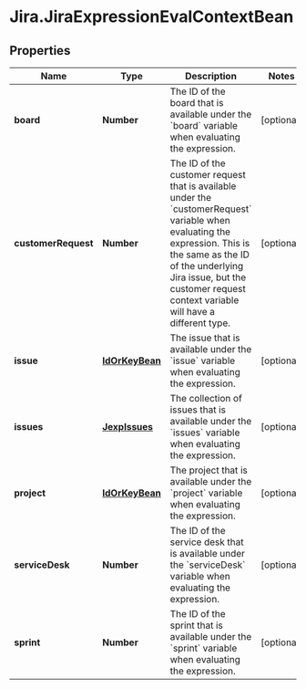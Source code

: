 # Jira.JiraExpressionEvalContextBean

## Properties

Name | Type | Description | Notes
------------ | ------------- | ------------- | -------------
**board** | **Number** | The ID of the board that is available under the &#x60;board&#x60; variable when evaluating the expression. | [optional] 
**customerRequest** | **Number** | The ID of the customer request that is available under the &#x60;customerRequest&#x60; variable when evaluating the expression. This is the same as the ID of the underlying Jira issue, but the customer request context variable will have a different type. | [optional] 
**issue** | [**IdOrKeyBean**](IdOrKeyBean.md) | The issue that is available under the &#x60;issue&#x60; variable when evaluating the expression. | [optional] 
**issues** | [**JexpIssues**](JexpIssues.md) | The collection of issues that is available under the &#x60;issues&#x60; variable when evaluating the expression. | [optional] 
**project** | [**IdOrKeyBean**](IdOrKeyBean.md) | The project that is available under the &#x60;project&#x60; variable when evaluating the expression. | [optional] 
**serviceDesk** | **Number** | The ID of the service desk that is available under the &#x60;serviceDesk&#x60; variable when evaluating the expression. | [optional] 
**sprint** | **Number** | The ID of the sprint that is available under the &#x60;sprint&#x60; variable when evaluating the expression. | [optional] 



